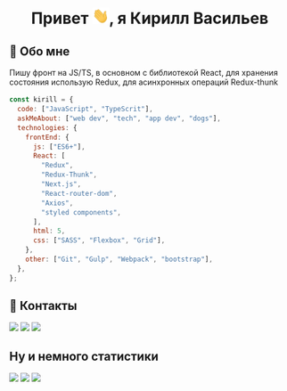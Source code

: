 <h1 align="center">Привет <img src="https://raw.githubusercontent.com/kirillwork56/kirillwork56/master/images/Hi.gif" width="30px">, я Кирилл Васильев </h1>

<h2>🚀 Обо мне</h2>

<p>
Пишу фронт на JS/TS, в основном с библиотекой React, для хранения состояния использую Redux, для асинхронных операций Redux-thunk
</p>

```javascript
const kirill = {
  code: ["JavaScript", "TypeScrit"],
  askMeAbout: ["web dev", "tech", "app dev", "dogs"],
  technologies: {
    frontEnd: {
      js: ["ES6+"],
      React: [
        "Redux",
        "Redux-Thunk",
        "Next.js",
        "React-router-dom",
        "Axios",
        "styled components",
      ],
      html: 5,
      css: ["SASS", "Flexbox", "Grid"],
    },
    other: ["Git", "Gulp", "Webpack", "bootstrap"],
  },
};
```

<h2 >🔗 Контакты</h2>

<a href="https://t.me/KirillWork"><img src="https://img.shields.io/badge/Telegram-ffffff?style=for-the-badge&logo=telegram&logoColor=white"></a>
<a href="https://www.linkedin.com/in/kirillvasiliev"><img src="https://img.shields.io/badge/linkedin-0A66C2?style=for-the-badge&logo=linkedin&logoColor=white"></a>
<a href="mailto:kirillwork56@gmail.com"><img src="https://img.shields.io/badge/Gmail-D14836?style=for-the-badge&logo=gmail&logoColor=white"></a>

<h2>Ну и немного статистики</h2>

<img src="https://github-readme-stats.vercel.app/api/top-langs/?username=kirillwork56&layout=compact&theme=nord">

<img src="https://github-readme-streak-stats.herokuapp.com?user=kirillwork56&theme=nord&hide_border=true&date_format=j%20M%5B%20Y%5D">

<img src="https://github-profile-summary-cards.vercel.app/api/cards/profile-details?username=kirillwork56&theme=nord_dark">
